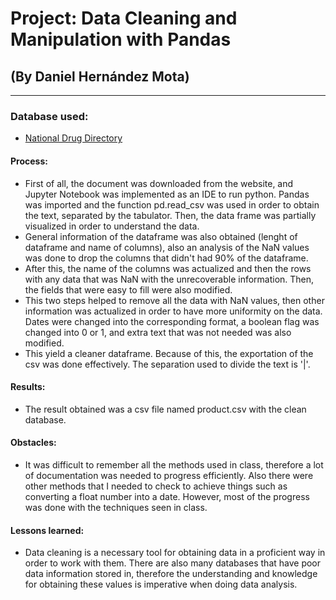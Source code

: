 # Project: Data Cleaning and Manipulation with Pandas
## (By Daniel Hernández Mota)
---
### Database used:
 * [National Drug Directory](https://www.fda.gov/drugs/drug-approvals-and-databases/national-drug-code-directory)

#### Process:
- First of all, the document was downloaded from the website, and Jupyter Notebook was implemented as an IDE to run python. Pandas was imported and the function pd.read_csv was used in order to obtain the text, separated by the tabulator. Then, the data frame was partially visualized in order to understand the data. 
- General information of the dataframe was also obtained (lenght of dataframe and name of columns), also an analysis of the NaN values was done to drop the columns that didn't had 90% of the dataframe. 
- After this, the name of the columns was actualized and then the rows with any data that was NaN with the unrecoverable information. Then, the fields that were easy to fill were also modified.
- This two steps helped to remove all the data with NaN values, then other information was actualized in order to have more uniformity on the data. Dates were changed into the corresponding format, a boolean flag was changed into 0 or 1, and extra text that was not needed was also modified. 
- This yield a cleaner dataframe. Because of this, the exportation of the csv was done effectively. The separation used to divide the text is '|'.

#### Results:
- The result obtained was a csv file named product.csv with the clean database.

#### Obstacles:
- It was difficult to remember all the methods used in class, therefore a lot of documentation was needed to progress efficiently. Also there were other methods that I needed to check to achieve things such as converting a float number into a date. However, most of the progress was done with the techniques seen in class.

#### Lessons learned: 
- Data cleaning is a necessary tool for obtaining data in a proficient way in order to work with them. There are also many databases that have poor data information stored in, therefore the understanding and knowledge for obtaining these values is imperative when doing data analysis.


